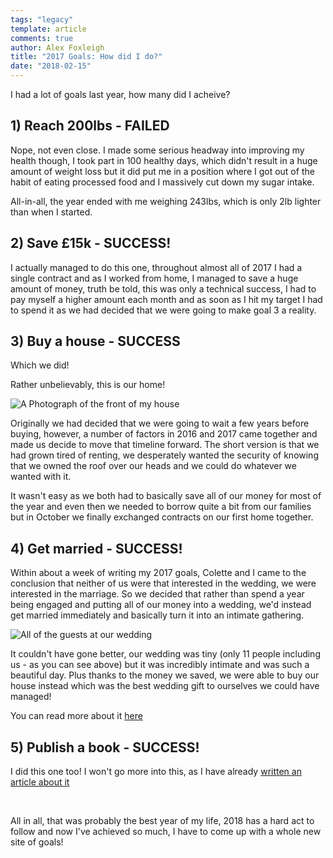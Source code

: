 ```yaml
---
tags: "legacy"
template: article 
comments: true 
author: Alex Foxleigh
title: "2017 Goals: How did I do?"
date: "2018-02-15"
---
```


I had a lot of goals last year, how many did I acheive?

<!-- end -->

## 1) Reach 200lbs - FAILED

Nope, not even close. I made some serious headway into improving my health though, I took part in 100 healthy days, which didn't result in a huge amount of weight loss but it did put me in a position where I got out of the habit of eating processed food and I massively cut down my sugar intake.

All-in-all, the year ended with me weighing 243lbs, which is only 2lb lighter than when I started.

## 2) Save £15k - SUCCESS!

I actually managed to do this one, throughout almost all of 2017 I had a single contract and as I worked from home, I managed to save a huge amount of money, truth be told, this was only a technical success, I had to pay myself a higher amount each month and as soon as I hit my target I had to spend it as we had decided that we were going to make goal 3 a reality.

## 3) Buy a house - SUCCESS

Which we did!

Rather unbelievably, this is our home!

![A Photograph of the front of my house](http://foxleigh.me/wp-content/uploads/2018/02/home-1024x702.png)

Originally we had decided that we were going to wait a few years before buying, however, a number of factors in 2016 and 2017 came together and made us decide to move that timeline forward. The short version is that we had grown tired of renting, we desperately wanted the security of knowing that we owned the roof over our heads and we could do whatever we wanted with it.

It wasn't easy as we both had to basically save all of our money for most of the year and even then we needed to borrow quite a bit from our families but in October we finally exchanged contracts on our first home together.

## 4) Get married - SUCCESS!

Within about a week of writing my 2017 goals, Colette and I came to the conclusion that neither of us were that interested in the wedding, we were interested in the marriage. So we decided that rather than spend a year being engaged and putting all of our money into a wedding, we'd instead get married immediately and basically turn it into an intimate gathering.

![All of the guests at our wedding](http://foxleigh.me/wp-content/uploads/2018/02/17835052_10154205871885194_9023070405855450222_o-1024x457.jpg)

It couldn't have gone better, our wedding was tiny (only 11 people including us - as you can see above) but it was incredibly intimate and was such a beautiful day. Plus thanks to the money we saved, we were able to buy our house instead which was the best wedding gift to ourselves we could have managed!

You can read more about it [here](/2017/04/holy-crap-im-married/)

## 5) Publish a book - SUCCESS!

I did this one too! I won't go more into this, as I have already [written an article about it](/2017/06/lets-kill-capitalism/)

 

All in all, that was probably the best year of my life, 2018 has a hard act to follow and now I've achieved so much, I have to come up with a whole new site of goals!
